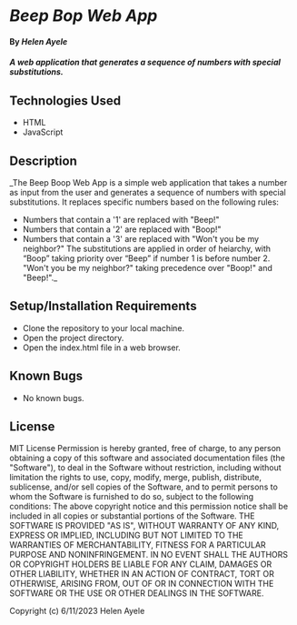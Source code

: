 # _Beep Bop Web App_

#### By _**Helen Ayele**_

#### _A web application that generates a sequence of numbers with special substitutions._

## Technologies Used

* HTML
* JavaScript



## Description


_The Beep Boop Web App is a simple web application that takes a number as input from the user and generates a sequence of numbers with special substitutions. It replaces specific numbers based on the following rules:
* Numbers that contain a '1' are replaced with "Beep!"
* Numbers that contain a '2' are replaced with "Boop!"
* Numbers that contain a '3' are replaced with "Won't you be my neighbor?"
The substitutions are applied in order of heiarchy, with “Boop” taking priority over “Beep” if number 1 is before number 2. "Won't you be my neighbor?" taking precedence over "Boop!" and "Beep!"._



## Setup/Installation Requirements

* Clone the repository to your local machine.
* Open the project directory.
* Open the index.html file in a web browser.



## Known Bugs

* No known bugs.


## License



MIT License
Permission is hereby granted, free of charge, to any person obtaining a copy of this software and associated documentation files (the "Software"), to deal in the Software without restriction, including without limitation the rights to use, copy, modify, merge, publish, distribute, sublicense, and/or sell copies of the Software, and to permit persons to whom the Software is furnished to do so, subject to the following conditions:
The above copyright notice and this permission notice shall be included in all copies or substantial portions of the Software.
THE SOFTWARE IS PROVIDED "AS IS", WITHOUT WARRANTY OF ANY KIND, EXPRESS OR IMPLIED, INCLUDING BUT NOT LIMITED TO THE WARRANTIES OF MERCHANTABILITY, FITNESS FOR A PARTICULAR PURPOSE AND NONINFRINGEMENT. IN NO EVENT SHALL THE AUTHORS OR COPYRIGHT HOLDERS BE LIABLE FOR ANY CLAIM, DAMAGES OR OTHER LIABILITY, WHETHER IN AN ACTION OF CONTRACT, TORT OR OTHERWISE, ARISING FROM, OUT OF OR IN CONNECTION WITH THE SOFTWARE OR THE USE OR OTHER DEALINGS IN THE SOFTWARE.


Copyright (c) 6/11/2023 Helen Ayele
